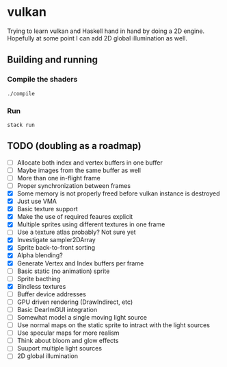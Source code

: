 # vulkan

Trying to learn vulkan and Haskell hand in hand by doing a 2D engine. Hopefully at some point I can add 2D global illumination as well.

## Building and running
### Compile the shaders
```
./compile
```
### Run
```
stack run
```
## TODO (doubling as a roadmap)
- [ ] Allocate both index and vertex buffers in one buffer
- [ ] Maybe images from the same buffer as well
- [ ] More than one in-flight frame
- [ ] Proper synchronization between frames
- [x] Some memory is not properly freed before vulkan instance is destroyed
- [x] Just use VMA
- [x] Basic texture support
- [x] Make the use of required feaures explicit
- [x] Multiple sprites using different textures in one frame
- [ ] Use a texture atlas probably? Not sure yet
- [x] Investigate sampler2DArray 
- [x] Sprite back-to-front sorting
- [x] Alpha blending?
- [x] Generate Vertex and Index buffers per frame
- [ ] Basic static (no animation) sprite
- [ ] Sprite bacthing
- [x] Bindless textures
- [ ] Buffer device addresses
- [ ] GPU driven rendering (DrawIndirect, etc)
- [ ] Basic DearImGUI integration
- [ ] Somewhat model a single moving light source
- [ ] Use normal maps on the static sprite to intract with the light sources
- [ ] Use specular maps for more realism
- [ ] Think about bloom and glow effects
- [ ] Suuport multiple light sources
- [ ] 2D global illumination